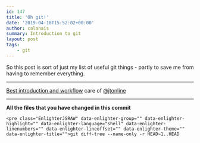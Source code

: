 ```yaml
---
id: 147
title: 'Oh git!'
date: '2019-04-18T15:52:02+00:00'
author: calanais
summary: Introduction to git
layout: post
tags:
    - git
---
```


So this post is sort of just my list of useful git things - partly to save me from having to remember everything.

- - - - - -

[Best introduction and workflow](https://jt-nti.github.io/git-misinformation-slides/index.html) care of [@jtonline](https://twitter.com/jtonline)

- - - - - -

**All the files that you have changed in this commit**

```
<pre class="EnlighterJSRAW" data-enlighter-group="" data-enlighter-highlight="" data-enlighter-language="shell" data-enlighter-linenumbers="" data-enlighter-lineoffset="" data-enlighter-theme="" data-enlighter-title="">git diff-tree --name-only -r HEAD~1..HEAD
```